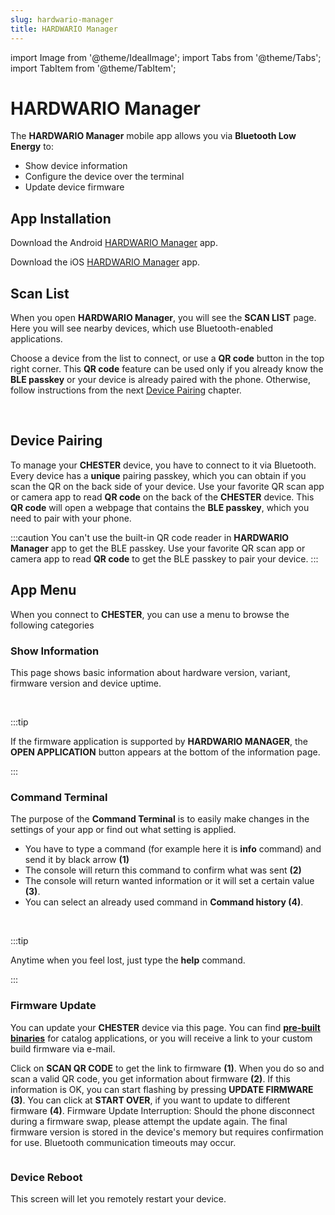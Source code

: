 ```yaml
---
slug: hardwario-manager
title: HARDWARIO Manager
---
```

import Image from '@theme/IdealImage';
import Tabs from '@theme/Tabs';
import TabItem from '@theme/TabItem';

# HARDWARIO Manager

The **HARDWARIO Manager** mobile app allows you via **Bluetooth Low Energy** to:

- Show device information
- Configure the device over the terminal
- Update device firmware

## App Installation

<Tabs groupId="mobile-platform">

<TabItem value="android" label="Android" default>

Download the Android [HARDWARIO Manager](https://play.google.com/store/apps/details?id=com.hardwario.manager) app.

</TabItem>

<TabItem value="ios" label="iOS">

Download the iOS [HARDWARIO Manager](https://apps.apple.com/cz/app/hardwario-manager/id6444803082) app.

</TabItem>

</Tabs>

## Scan List

When you open **HARDWARIO Manager**, you will see the **SCAN LIST** page. Here you will see nearby devices, which use Bluetooth-enabled applications.

Choose a device from the list to connect, or use a **QR code** button in the top right corner. This **QR code** feature can be used only if you already know the **BLE passkey** or your device is already paired with the phone. Otherwise, follow instructions from the next [Device Pairing](#device-pairing) chapter.

<div class="container">
  <div class="row">
    <div class="col col--5">
      <div><Image img={require('./manager_scan_list.png')} /></div>
    </div>
    <div class="col col--8">
    </div>
  </div>
</div>
<br />

## Device Pairing

To manage your **CHESTER** device, you have to connect to it via Bluetooth. Every device has a **unique** pairing passkey, which you can obtain if you scan the QR on the back side of your device. Use your favorite QR scan app or camera app to read **QR code** on the back of the **CHESTER** device. This **QR code** will open a webpage that contains the **BLE passkey**, which you need to pair with your phone.

:::caution
You can't use the built-in QR code reader in **HARDWARIO Manager** app to get the BLE passkey. Use your favorite QR scan app or camera app to read **QR code** to get the BLE passkey to pair your device.
:::

## App Menu

When you connect to **CHESTER**, you can use a menu to browse the following categories

### Show Information

This page shows basic information about hardware version, variant, firmware version and device uptime.

<div class="container">
  <div class="row">
    <div class="col col--5">
      <div><Image img={require('./manager_general_info.png')} /></div>
    </div>
    <div class="col col--8">
    </div>
  </div>
</div>
<br />

:::tip

If the firmware application is supported by **HARDWARIO MANAGER**, the **OPEN APPLICATION** button appears at the bottom of the information page.

:::

### Command Terminal

The purpose of the **Command Terminal** is to easily make changes in the settings of your app or find out what setting is applied.

- You have to type a command (for example here it is **info** command) and send it by black arrow **(1)**
- The console will return this command to confirm what was sent **(2)**
- The console will return wanted information or it will set a certain value **(3)**.
- You can select an already used command in **Command history (4)**.


<div class="container">
  <div class="row">
    <div class="col col--5">
      <div><Image img={require('./manager_console.png')} /></div>
    </div>
    <div class="col col--8">
    </div>
  </div>
</div>
<br />

:::tip

Anytime when you feel lost, just type the **help** command.

:::

### Firmware Update

You can update your **CHESTER** device via this page. You can find [**pre-built binaries**](../catalog-applications/index.md#application-firmware) for catalog applications, or you will receive a link to your custom build firmware via e-mail.

Click on **SCAN QR CODE** to get the link to firmware **(1)**. When you do so and scan a valid QR code, you get information about firmware **(2)**. If this information is OK, you can start flashing by pressing **UPDATE FIRMWARE (3)**. You can click at **START OVER**, if you want to update to different firmware **(4)**.
Firmware Update Interruption: Should the phone disconnect during a firmware swap, please attempt the update again. The final firmware version is stored in the device's memory but requires confirmation for use. Bluetooth communication timeouts may occur.

<div class="container">
  <div class="row">
    <div class="col col--8">
      <div><Image img={require('./manager_firmware_update.png')} /></div>
    </div>
    <div class="col col--12">
    </div>
  </div>
</div>

### Device Reboot

This screen will let you remotely restart your device.

<div class="container">
  <div class="row">
    <div class="col col--4">
      <div><Image img={require('./manager_restart_device.png')} /></div>
    </div>
    <div class="col col--8">
    </div>
  </div>
</div>
